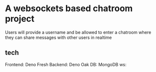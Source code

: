 # A websockets based chatroom project

Users will provide a username and be allowed to enter a chatroom where they can share messages with other users in realtime

## tech

Frontend: Deno Fresh
Backend: Deno Oak
DB: MongoDB
ws: 
